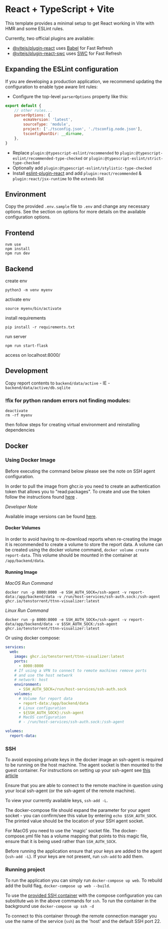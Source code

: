 # React + TypeScript + Vite

This template provides a minimal setup to get React working in Vite with HMR and some ESLint rules.

Currently, two official plugins are available:

- [@vitejs/plugin-react](https://github.com/vitejs/vite-plugin-react/blob/main/packages/plugin-react/README.md)
  uses [Babel](https://babeljs.io/) for Fast Refresh
- [@vitejs/plugin-react-swc](https://github.com/vitejs/vite-plugin-react-swc) uses [SWC](https://swc.rs/) for Fast
  Refresh

## Expanding the ESLint configuration

If you are developing a production application, we recommend updating the configuration to enable type aware lint rules:

- Configure the top-level `parserOptions` property like this:

```js
export default {
    // other rules...
    parserOptions: {
        ecmaVersion: 'latest',
        sourceType: 'module',
        project: ['./tsconfig.json', './tsconfig.node.json'],
        tsconfigRootDir: __dirname,
    },
}
```

- Replace `plugin:@typescript-eslint/recommended` to `plugin:@typescript-eslint/recommended-type-checked`
  or `plugin:@typescript-eslint/strict-type-checked`
- Optionally add `plugin:@typescript-eslint/stylistic-type-checked`
- Install [eslint-plugin-react](https://github.com/jsx-eslint/eslint-plugin-react) and
  add `plugin:react/recommended` & `plugin:react/jsx-runtime` to the `extends` list
  
## Environment 

Copy the provided `.env.sample` file to `.env` and change any necessary options. See the section on options 
for more details on the available configuration options.

## Frontend

```shell
nvm use
npm install
npm run dev
```

## Backend

create env

```shell
python3 -m venv myenv
```

activate env

```shell
source myenv/bin/activate
```

install requirements

```shell
pip install -r requirements.txt
```

run server

```shell
npm run start-flask
```

access on localhost:8000/

## Development

Copy report contents to `backend/data/active` - IE - `backend/data/active/db.sqlite`

### !fix for python random errors not finding modules:

```shell
deactivate
rm -rf myenv
```

then follow steps for creating virtual environment and reinstalling dependencies

## Docker

### Using Docker Image 

Before executing the command below please see the note on SSH agent configuration. 

In order to pull the image from ghcr.io you need to create an authentication token that allows you to "read:packages".
To create and use the token follow the instructions found [here](https://docs.github.com/en/packages/working-with-a-github-packages-registry/working-with-the-container-registry#authenticating-with-a-personal-access-token-classic) . 

_Developer Note_

Available image versions can be found [here](https://github.com/tenstorrent/ttnn-visualizer/pkgs/container/ttnn-visualizer).

#### Docker Volumes

In order to avoid having to re-download reports when re-creating the image it is recommended to create a volume to store the report data. A volume can be created using the docker volume command, `docker volume create report-data`. This volume should be mounted in the container at `/app/backend/data`. 

#### Running Image

*MacOS Run Command* 

`docker run -p 8000:8000 -e SSH_AUTH_SOCK=/ssh-agent -v report-data:/app/backend/data -v /run/host-services/ssh-auth.sock:/ssh-agent ghcr.io/tenstorrent/ttnn-visualizer:latest`

*Linux Run Command*

`docker run -p 8000:8000 -e SSH_AUTH_SOCK=/ssh-agent -v report-data/app/backend/data -v $SSH_AUTH_SOCK:/ssh-agent ghcr.io/tenstorrent/ttnn-visualizer:latest`

Or using docker compose:

``` YAML
services:
  web:
    image: ghcr.io/tenstorrent/ttnn-visualizer:latest
    ports:
      - 8000:8000
    # If using a VPN to connect to remote machines remove ports
    # and use the host network
    # network: host
    environment:
      - SSH_AUTH_SOCK=/run/host-services/ssh-auth.sock
    volumes:
      # Volume for report data
      - report-data:/app/backend/data
      # Linux configuration
      - ${SSH_AUTH_SOCK}:/ssh-agent
      # MacOS configuration
      # - /run/host-services/ssh-auth.sock:/ssh-agent

volumes:
  report-data:
```

### SSH

To avoid exposing private keys in the docker image an ssh-agent is required to be running on the host machine. The agent
socket is then mounted to the guest container. For instructions on setting up your ssh-agent
see [this article](https://docs.github.com/en/authentication/connecting-to-github-with-ssh/generating-a-new-ssh-key-and-adding-it-to-the-ssh-agent?platform=windows#adding-your-ssh-key-to-the-ssh-agent)

Ensure that you are able to connect to the remote machine in question using your local ssh-agent (or the ssh-agent of the remote machine).

To view your currently available keys, `ssh-add -L`. 

The docker-compose file should expand the parameter for your agent socket - you can confirm/see this value by entering `echo $SSH_AUTH_SOCK`.
The printed value should be the location of your SSH agent socket.

For MacOS you need to use the 'magic' socket file. The docker-compose.yml file has a volume mapping that points to this magic file, ensure that it is being used rather than `SSH_AUTH_SOCK`. 

Before running the application ensure that your keys are added to the agent (`ssh-add -L`). If your keys are not present, run `ssh-add` to add them.

### Running project

To run the application you can simply run `docker-compose up web`. To rebuild add the build flag, `docker-compose up web --build`. 

To use the [provided SSH container](./docker/SSH/README.md) with the compose configuration you can substitute `web` in the above commands for `ssh`. To run the container in the background use `docker-compose up ssh -d`

To connect to this container through the remote connection manager you use the name of the service (`ssh`) as the 'host' and the default SSH port 22. 

